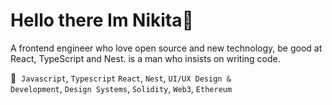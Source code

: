 <h1>Hello there Im Nikita👋 </h1>

A frontend engineer who love open source and new technology, be good at React, TypeScript and Nest. is a man who insists on writing code.

💼&nbsp; <code>Javascript</code>, <code>Typescript</code> <code>React</code>, <code>Nest</code>, <code>UI/UX Design & Development</code>, <code>Design Systems</code>, <code>Solidity</code>, <code>Web3</code>, <code>Ethereum</code>
